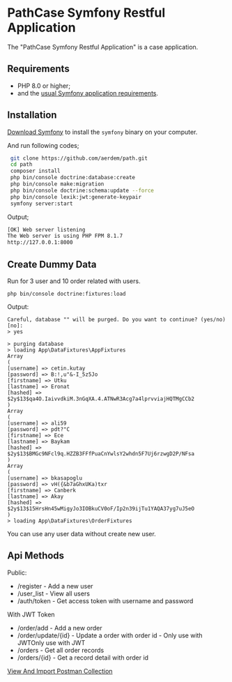 PathCase Symfony Restful Application
====================================
The "PathCase Symfony Restful Application" is a case application.

Requirements
------------
* PHP 8.0 or higher;
* and the [usual Symfony application requirements][1].

Installation
------------
[Download Symfony][2] to install the `symfony` binary on your computer.

And run following codes;
```bash
 git clone https://github.com/aerdem/path.git   
 cd path
 composer install
 php bin/console doctrine:database:create
 php bin/console make:migration
 php bin/console doctrine:schema:update --force
 php bin/console lexik:jwt:generate-keypair
 symfony server:start
```
Output;
```bash
[OK] Web server listening                                                                                              
The Web server is using PHP FPM 8.1.7                                                                             
http://127.0.0.1:8000
```

Create Dummy Data
-----------------
Run for 3 user and 10 order related with users.
```
php bin/console doctrine:fixtures:load
```
Output: 
```
Careful, database "" will be purged. Do you want to continue? (yes/no) [no]:
> yes

> purging database
> loading App\DataFixtures\AppFixtures
Array
(
[username] => cetin.kutay
[password] => B:!,u"&-I_5z5Jo
[firstname] => Utku
[lastname] => Eronat
[hashed] => $2y$13$qa4O.IaivvdkiM.3nGqXA.4.ATNwR3Acg7a4lprvviajHQTMgCCb2
)
Array
(
[username] => ali59
[password] => pdt?"C
[firstname] => Ece
[lastname] => Baykam
[hashed] => $2y$13$BMGc9NFcl9q.HZZB3FFfPuaCnYwlsY2whdn5F7Uj6rzwgD2P/NFsa
)
Array
(
[username] => bkasapoglu
[password] => vH({&b7aGhxUKa)txr
[firstname] => Canberk
[lastname] => Akay
[hashed] => $2y$13$15HrsHn45wMigyJo3IOBkuCV0oF/Ip2n39ijTu1YAQA37yg7uJ5eO
)
> loading App\DataFixtures\OrderFixtures
```
You can use any user data without create new user. 

Api Methods 
--------
Public:
* /register - Add a new user 
* /user_list - View all users
* /auth/token - Get access token with username and password

With JWT Token
* /order/add - Add a new order
* /order/update/{id} - Update a order with order id - Only use with JWTOnly use with JWT
* /orders - Get all order records
* /orders/{id} - Get a record detail with order id

[View And Import Postman Collection][3]

[1]: https://symfony.com/doc/current/setup.html#technical-requirements
[2]: https://symfony.com/download
[3]: https://www.getpostman.com/collections/e91bb777dae466e5c5ca

